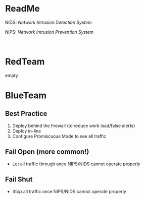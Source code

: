 # ReadMe

NIDS: *Network Intrusion Detection System*

NIPS: *Network Intrusion Prevention System*

<br />

# RedTeam

empty

# BlueTeam

## Best Practice

1. Deploy behind the firewall (to reduce work load/false alerts)
2. Deploy in-line
3. Configure Promiscuous Mode to see all traffic

## Fail Open (more common!)
- Let all traffic through once NIPS/NIDS cannot operate properly

## Fail Shut
- Stop all traffic once NIPS/NIDS cannot operate properly

